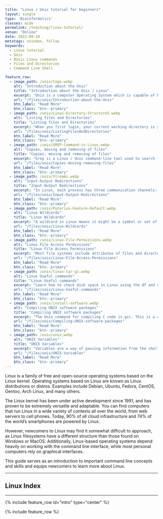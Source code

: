 ```yaml
---
title: "Linux / Unix tutorial for beginners"
layout: single
type: 'Bioinformatics'
classes: wide
permalink: /teaching/linux-tutorial/
venue: "Online"
date: 2022-09-20
metatags: noindex, follow
keywords: 
  - Linux tutorial
  - Unix
  - Basic Linux commands
  - Files and Directories
  - Command Line Shell

feature_row:
  - image_path: /unix/logo.webp
    alt: "Introduction about the Unix"
    title: "Introduction about the Unix / Linux"
    excerpt: "Unix is a computer Operating System which is capable of handling activities from multiple users at the same time. The development of Unix started around 1969 by Ken Thompson and Dennis Ritchie."
    url: "/files/unix/Introduction-about-the-Unix"
    btn_label: "Read More"
    btn_class: "btn--primary"
  - image_path: /unix/Linux-Directory-StructureS.webp
    alt: "Listing files and Directories"
    title: "Listing files and Directories"
    excerpt: "When you first login, your current working directory is your home directory. Your home directory has the same name as your user-name, for example, student-data, and it is where your personal files and subdirectories are saved."
    url: "/files/unix/ListingFilesAndDirectories"
    btn_label: "Read More"
    btn_class: "btn--primary"
  - image_path: /unix/GREP-Command-in-Linux.webp
    alt: "Copies, moving and removing of files"
    title: "Copies, moving and removing of files"
    excerpt: "Grep is a Linux / Unix command-line tool used to search for a string of characters in a specified file. The text search pattern is called a regular expression. When it finds a match, it prints the line with the result."
    url: "/files/unix/Copies-moving-removing-files"
    btn_label: "Read More"
    btn_class: "btn--primary"
  - image_path: /unix/Streams.webp
    alt: "Input-Output Redirections"
    title: "Input-Output Redirections"
    excerpt: "In Linux, each process has three communication channels: standard input, standard output, and standard error. These communication channels help users interact with the processes on a Linux system"
    url: "/files/unix/Input-Output-Redirections"
    btn_label: "Read More"
    btn_class: "btn--primary"
  - image_path: /unix/Putorius-Feature-Default.webp
    alt: "Linux Wildcards"
    title: "Linux Wildcards"
    excerpt: "A wildcard in Linux means it might be a symbol or set of symbols representing other characters. It is generally used in substituting any string or a character. Wildcards are mainly used to increase the efficiency and flexibility of searches in Linux."
    url: "/files/unix/Linux-Wildcards"
    btn_label: "Read More"
    btn_class: "btn--primary"
  - image_path: /unix/Linux-File-Permissions.webp
    alt: "Linux File Access Permissions"
    title: "Linux File Access Permissions"
    excerpt: "Most file systems include attributes of files and directories that control the ability of users to read, change, navigate, and execute the contents of the file system."
    url: "/files/unix/Linux-File-Access-Permissions"
    btn_label: "Read More"
    btn_class: "btn--primary"
  - image_path: /unix/linux-tar-gz.webp
    alt: "Linux Useful commands"
    title: "Linux Useful commands"
    excerpt: "Learn how to check disk space in Linux using the df and du command, including available disk space, used disk space and total disk space. we also learn compress utility which reduces the size of files using adaptive Lempel-Ziv coding. Each file is renamed to the same name plus the extension .Z."
    url: "/files/unix/Linux-Useful-commands"
    btn_label: "Read More"
    btn_class: "btn--primary"
  - image_path: /unix/install-software.webp
    alt: "Compiling UNIX software packages"
    title: "Compiling UNIX software packages"
    excerpt: "The Unix command for compiling C code is gcc. This is a compiler from Gnu for Linux. If you are using a Unix machine like Solaris you may need to use the command cc.) When you compile your program the compiler produces a file containing binary code which is directly readable by the machine you are on."
    url: "/files/unix/Compiling-UNIX-software-packages"
    btn_label: "Read More"
    btn_class: "btn--primary"
  - image_path: /unix/unix.webp
    alt: "UNIX Variables"
    title: "UNIX Variables"
    excerpt: "Variables are a way of passing information from the shell to programs when you run them. Programs look `in the environment` for particular variables and if they are found will use the values stored. Some are set by the system, others by you, yet others by the shell, or any program that loads another program."
    url: "/files/unix/UNIX-Variables"
    btn_label: "Read More"
    btn_class: "btn--primary"
---
```


Linux is a family of free and open-source operating systems based on the Linux kernel. Operating systems based on Linux are known as Linux distributions or distros. Examples include Debian, Ubuntu, Fedora, CentOS, Gentoo, Arch Linux, and many others.

The Linux kernel has been under active development since 1991, and has proven to be extremely versatile and adaptable. You can find computers that run Linux in a wide variety of contexts all over the world, from web servers to cell phones. Today, 90% of all cloud infrastructure and 74% of the world’s smartphones are powered by Linux.

However, newcomers to Linux may find it somewhat difficult to approach, as Linux filesystems have a different structure than those found on Windows or MacOS. Additionally, Linux-based operating systems depend heavily on working with the command line interface, while most personal computers rely on graphical interfaces.

This guide serves as an introduction to important command line concepts and skills and equips newcomers to learn more about Linux.

***
## Linux Index
***

{% include feature_row id="intro" type="center" %}

{% include feature_row %}